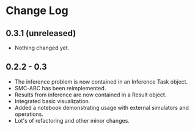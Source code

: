 # Change Log

0.3.1 (unreleased)
------------------

- Nothing changed yet.


## 0.2.2 - 0.3

- The inference problem is now contained in an Inference Task object.
- SMC-ABC has been reimplemented.
- Results from inference are now contained in a Result object.
- Integrated basic visualization.
- Added a notebook demonstrating usage with external simulators and operations.
- Lot's of refactoring and other minor changes.
